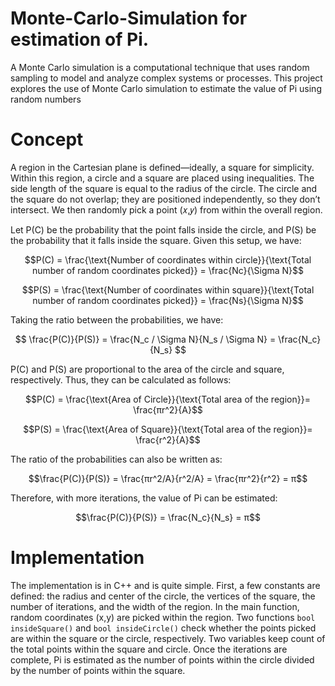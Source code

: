 # Monte-Carlo-Simulation for estimation of Pi.
 A Monte Carlo simulation is a computational technique that uses random sampling to model and analyze complex systems or processes. This project explores the use of Monte Carlo simulation to estimate the value of Pi using random numbers
 

# Concept
A region in the Cartesian plane is defined—ideally, a square for simplicity. Within this region, a circle and a square are placed using inequalities. The side length of the square is equal to the radius of the circle. The circle and the square do not overlap; they are positioned independently, so they don’t intersect.
We then randomly pick a point (𝑥,𝑦) from within the overall region.

Let P(C) be the probability that the point falls inside the circle, and P(S) be the probability that it falls inside the square. Given this setup, we have:

$$P(C) = \frac{\text{Number of coordinates within circle}}{\text{Total number of random coordinates picked}} = \frac{Nc}{\Sigma N}$$

$$P(S) = \frac{\text{Number of coordinates within square}}{\text{Total number of random coordinates picked}} = \frac{Ns}{\Sigma N}$$

Taking the ratio between the probabilities, we have:

$$ \frac{P(C)}{P(S)} = \frac{N_c / \Sigma N}{N_s / \Sigma N} = \frac{N_c}{N_s} $$

P(C) and P(S) are proportional to the area of the circle and square, respectively. Thus, they can be calculated as follows:

$$P(C) = \frac{\text{Area of Circle}}{\text{Total area of the region}}= \frac{πr^2}{A}$$

$$P(S) = \frac{\text{Area of Square}}{\text{Total area of the region}}= \frac{r^2}{A}$$

The ratio of the probabilities can also be written as:

$$\frac{P(C)}{P(S)} = \frac{πr^2/A}{r^2/A} = \frac{πr^2}{r^2} = π$$

Therefore, with more iterations, the value of Pi can be estimated:

$$\frac{P(C)}{P(S)} = \frac{N_c}{N_s} = π$$
# Implementation
The implementation is in C++ and is quite simple. First, a few constants are defined: the radius and center of the circle, the vertices of the square, the number of iterations, and the width of the region. In the main function, random coordinates (x,y) are picked within the region. Two functions ```bool insideSquare()``` and ```bool insideCircle()``` check whether the points picked are within the square or the circle, respectively. Two variables keep count of the total points within the square and circle. Once the iterations are complete, Pi is estimated as the number of points within the circle divided by the number of points within the square.

